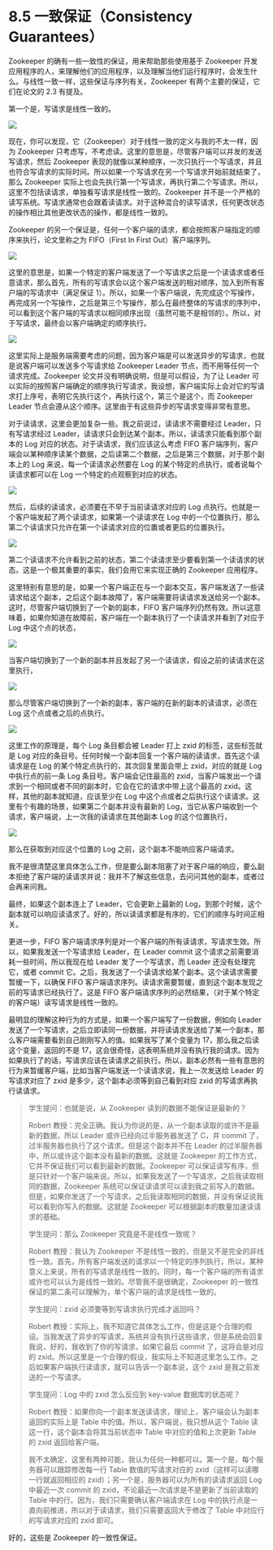 # 8.5 一致保证（Consistency Guarantees）

Zookeeper 的确有一些一致性的保证，用来帮助那些使用基于 Zookeeper 开发应用程序的人，来理解他们的应用程序，以及理解当他们运行程序时，会发生什么。与线性一致一样，这些保证与序列有关。Zookeeper 有两个主要的保证，它们在论文的 2.3 有提及。

第一个是，写请求是线性一致的。

![](<../assets/image (152).png>)

现在，你可以发现，它（Zookeeper）对于线性一致的定义与我的不太一样，因为 Zookeeper 只考虑写，不考虑读。这里的意思是，尽管客户端可以并发的发送写请求，然后 Zookeeper 表现的就像以某种顺序，一次只执行一个写请求，并且也符合写请求的实际时间。所以如果一个写请求在另一个写请求开始前就结束了，那么 Zookeeper 实际上也会先执行第一个写请求，再执行第二个写请求。所以，这里不包括读请求，单独看写请求是线性一致的。Zookeeper 并不是一个严格的读写系统。写请求通常也会跟着读请求。对于这种混合的读写请求，任何更改状态的操作相比其他更改状态的操作，都是线性一致的。

Zookeeper 的另一个保证是，任何一个客户端的请求，都会按照客户端指定的顺序来执行，论文里称之为 FIFO（First In First Out）客户端序列。

![](<../assets/image (153).png>)

这里的意思是，如果一个特定的客户端发送了一个写请求之后是一个读请求或者任意请求，那么首先，所有的写请求会以这个客户端发送的相对顺序，加入到所有客户端的写请求中（满足保证 1）。所以，如果一个客户端说，先完成这个写操作，再完成另一个写操作，之后是第三个写操作，那么在最终整体的写请求的序列中，可以看到这个客户端的写请求以相同顺序出现（虽然可能不是相邻的）。所以，对于写请求，最终会以客户端确定的顺序执行。

![](<../assets/image (154).png>)

这里实际上是服务端需要考虑的问题，因为客户端是可以发送异步的写请求，也就是说客户端可以发送多个写请求给 Zookeeper Leader 节点，而不用等任何一个请求完成。Zookeeper 论文并没有明确说明，但是可以假设，为了让 Leader 可以实际的按照客户端确定的顺序执行写请求，我设想，客户端实际上会对它的写请求打上序号，表明它先执行这个，再执行这个，第三个是这个，而 Zookeeper Leader 节点会遵从这个顺序。这里由于有这些异步的写请求变得非常有意思。

对于读请求，这里会更加复杂一些。我之前说过，读请求不需要经过 Leader，只有写请求经过 Leader，读请求只会到达某个副本。所以，读请求只能看到那个副本的 Log 对应的状态。对于读请求，我们应该这么考虑 FIFO 客户端序列，客户端会以某种顺序读某个数据，之后读第二个数据，之后是第三个数据，对于那个副本上的 Log 来说，每一个读请求必然要在 Log 的某个特定的点执行，或者说每个读请求都可以在 Log 一个特定的点观察到对应的状态。

![](<../assets/image (155).png>)

然后，后续的读请求，必须要在不早于当前读请求对应的 Log 点执行。也就是一个客户端发起了两个读请求，如果第一个读请求在 Log 中的一个位置执行，那么第二个读请求只允许在第一个读请求对应的位置或者更后的位置执行。

![](<../assets/image (156).png>)

第二个读请求不允许看到之前的状态，第二个读请求至少要看到第一个读请求的状态。这是一个极其重要的事实，我们会用它来实现正确的 Zookeeper 应用程序。

这里特别有意思的是，如果一个客户端正在与一个副本交互，客户端发送了一些读请求给这个副本，之后这个副本故障了，客户端需要将读请求发送给另一个副本。这时，尽管客户端切换到了一个新的副本，FIFO 客户端序列仍然有效。所以这意味着，如果你知道在故障前，客户端在一个副本执行了一个读请求并看到了对应于 Log 中这个点的状态，

![](<../assets/image (157).png>)

当客户端切换到了一个新的副本并且发起了另一个读请求，假设之前的读请求在这里执行，

![](<../assets/image (158).png>)

那么尽管客户端切换到了一个新的副本，客户端的在新的副本的读请求，必须在 Log 这个点或者之后的点执行。

![](<../assets/image (159).png>)

这里工作的原理是，每个 Log 条目都会被 Leader 打上 zxid 的标签，这些标签就是 Log 对应的条目号。任何时候一个副本回复一个客户端的读请求，首先这个读请求是在 Log 的某个特定点执行的，其次回复里面会带上 zxid，对应的就是 Log 中执行点的前一条 Log 条目号。客户端会记住最高的 zxid，当客户端发出一个请求到一个相同或者不同的副本时，它会在它的请求中带上这个最高的 zxid。这样，其他的副本就知道，应该至少在 Log 中这个点或者之后执行这个读请求。这里有个有趣的场景，如果第二个副本并没有最新的 Log，当它从客户端收到一个请求，客户端说，上一次我的读请求在其他副本 Log 的这个位置执行，

![](<../assets/image (160).png>)

那么在获取到对应这个位置的 Log 之前，这个副本不能响应客户端请求。

我不是很清楚这里具体怎么工作，但是要么副本阻塞了对于客户端的响应，要么副本拒绝了客户端的读请求并说：我并不了解这些信息，去问问其他的副本，或者过会再来问我。

最终，如果这个副本连上了 Leader，它会更新上最新的 Log，到那个时候，这个副本就可以响应读请求了。好的，所以读请求都是有序的，它们的顺序与时间正相关。

更进一步，FIFO 客户端请求序列是对一个客户端的所有读请求，写请求生效。所以，如果我发送一个写请求给 Leader，在 Leader commit 这个请求之前需要消耗一些时间，所以我现在给 Leader 发了一个写请求，而 Leader 还没有处理完它，或者 commit 它。之后，我发送了一个读请求给某个副本。这个读请求需要暂缓一下，以确保 FIFO 客户端请求序列。读请求需要暂缓，直到这个副本发现之前的写请求已经执行了。这是 FIFO 客户端请求序列的必然结果，（对于某个特定的客户端）读写请求是线性一致的。

最明显的理解这种行为的方式是，如果一个客户端写了一份数据，例如向 Leader 发送了一个写请求，之后立即读同一份数据，并将读请求发送给了某一个副本，那么客户端需要看到自己刚刚写入的值。如果我写了某个变量为 17，那么我之后读这个变量，返回的不是 17，这会很奇怪，这表明系统并没有执行我的请求。因为如果执行了的话，写请求应该在读请求之前执行。所以，副本必然有一些有意思的行为来暂缓客户端，比如当客户端发送一个读请求说，我上一次发送给 Leader 的写请求对应了 zxid 是多少，这个副本必须等到自己看到对应 zxid 的写请求再执行读请求。

> 学生提问：也就是说，从 Zookeeper 读到的数据不能保证是最新的？
>
> Robert 教授：完全正确。我认为你说的是，从一个副本读取的或许不是最新的数据，所以 Leader 或许已经向过半服务器发送了 C，并 commit 了，过半服务器也执行了这个请求。但是这个副本并不在 Leader 的过半服务器中，所以或许这个副本没有最新的数据。这就是 Zookeeper 的工作方式，它并不保证我们可以看到最新的数据。Zookeeper 可以保证读写有序，但是只针对一个客户端来说。所以，如果我发送了一个写请求，之后我读取相同的数据，Zookeeper 系统可以保证读请求可以读到我之前写入的数据。但是，如果你发送了一个写请求，之后我读取相同的数据，并没有保证说我可以看到你写入的数据。这就是 Zookeeper 可以根据副本的数量加速读请求的基础。
>
> 学生提问：那么 Zookeeper 究竟是不是线性一致呢？
>
> Robert 教授：我认为 Zookeeper 不是线性一致的，但是又不是完全的非线性一致。首先，所有客户端发送的请求以一个特定的序列执行，所以，某种意义上来说，所有的写请求是线性一致的。同时，每一个客户端的所有请求或许也可以认为是线性一致的。尽管我不是很确定，Zookeeper 的一致性保证的第二条可以理解为，单个客户端的请求是线性一致的。
>
> 学生提问：zxid 必须要等到写请求执行完成才返回吗？
>
> Robert 教授：实际上，我不知道它具体怎么工作，但是这是个合理的假设。当我发送了异步的写请求，系统并没有执行这些请求，但是系统会回复我说，好的，我收到了你的写请求，如果它最后 commit 了，这将会是对应的 zxid。所以这里是一个合理的假设，我实际上不知道这里怎么工作。之后如果客户端执行读请求，就可以告诉一个副本说，这个 zxid 是我之前发送的一个写请求。
>
> 学生提问：Log 中的 zxid 怎么反应到 key-value 数据库的状态呢？
>
> Robert 教授：如果你向一个副本发送读请求，理论上，客户端会认为副本返回的实际上是 Table 中的值。所以，客户端说，我只想从这个 Table 读这一行，这个副本会将其当前状态中 Table 中对应的值和上次更新 Table 的 zxid 返回给客户端。
>
> 我不太确定，这里有两种可能，我认为任何一种都可以。第一个是，每个服务器可以跟踪修改每一行 Table 数值的写请求对应的 zxid（这样可以读哪一行就返回相应的 zxid）；另一个是，服务器可以为所有的读请求返回 Log 中最近一次 commit 的 zxid，不论最近一次请求是不是更新了当前读取的 Table 中的行。因为，我们只需要确认客户端请求在 Log 中的执行点是一直向前推进，所以对于读请求，我们只需要返回大于修改了 Table 中对应行的写请求对应的 zxid 即可。

好的，这些是 Zookeeper 的一致性保证。
